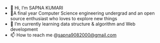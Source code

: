 - 👋 Hi, I’m SAPNA KUMARI
- 👀A final year Computer Science engineering undergrad and an open source enthusiast who loves to explore new things
- 🌱 I’m currently learning data structure & algorithm and Web development
- 📫 How to reach me @sapna9082000@gmail.com
  

<!---
Sapnnnaa/Sapnnnaa is a ✨ special ✨ repository because its `README.md` (this file) appears on your GitHub profile.
You can click the Preview link to take a look at your changes.
--->
